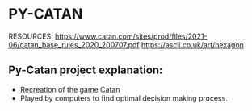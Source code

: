 # PY-CATAN
RESOURCES:
https://www.catan.com/sites/prod/files/2021-06/catan_base_rules_2020_200707.pdf
https://ascii.co.uk/art/hexagon

## Py-Catan project explanation:
- Recreation of the game Catan
- Played by computers to find optimal decision making process.